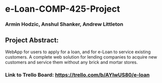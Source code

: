 # e-Loan-COMP-425-Project
### Armin Hodzic, Anshul Shanker, Andrew Littleton


## Project Abstract: 
WebApp for users to apply for a loan, and for e-Loan to service existing customers. A complete web solution for lending companies to acquire new customers and service them without any brick and mortar stores.

### Link to Trello Board: https://trello.com/b/AYIwUS80/e-loan
